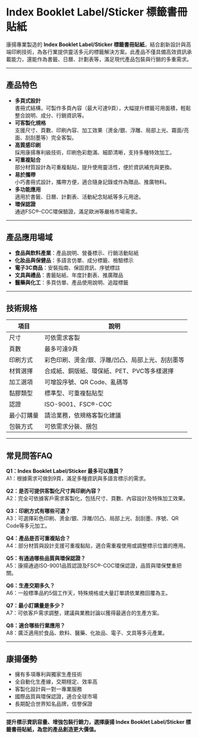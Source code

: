 # Index Booklet Label/Sticker 標籤書冊貼紙

康揚專業製造的 **Index Booklet Label/Sticker 標籤書冊貼紙**，結合創新設計與高端印刷技術，為各行業提供靈活多元的標籤解決方案。此產品不僅具備高效資訊承載能力，還能作為書籤、日曆、計劃表等，滿足現代產品包裝與行銷的多重需求。

---

## 產品特色

- **多頁式設計**  
  書冊式結構，可製作多頁內容（最大可達9頁），大幅提升標籤可用面積，輕鬆整合說明、成分、行銷資訊等。
- **可客製化規格**  
  支援尺寸、頁數、印刷內容、加工效果（燙金/銀、浮雕、局部上光、霧面/亮面、刮刮墨等）完全客製。
- **高質感印刷**  
  採用康揚專利級技術，印刷色彩飽滿、細節清晰，支持多種特效加工。
- **可重複貼合**  
  部分材質設計為可重複黏貼，提升使用靈活性，便於資訊補充與更換。
- **易於攜帶**  
  小巧書冊式設計，攜帶方便，適合隨身記錄或作為贈品、推廣物料。
- **多功能應用**  
  適用於書籤、日曆、計劃表、活動紀念貼紙等多元用途。
- **環保認證**  
  通過FSC®-COC環保驗證，滿足歐洲等嚴格市場需求。

---

## 產品應用場域

- **食品與飲料產業**：產品說明、營養標示、行銷活動貼紙
- **化妝品與保健品**：多語言仿單、成分標籤、檢驗標示
- **電子3C商品**：安裝指南、保固資訊、序號標註
- **文具與禮品**：書籤貼紙、年度計劃表、推廣贈品
- **醫藥與化工**：多頁仿單、產品使用說明、追蹤標籤

---

## 技術規格

| 項目           | 說明                                               |
|---------------|--------------------------------------------------|
| 尺寸           | 可依需求客製                                      |
| 頁數           | 最多可達9頁                                       |
| 印刷方式       | 彩色印刷、燙金/銀、浮雕/凹凸、局部上光、刮刮墨等         |
| 材質選擇       | 合成紙、銅版紙、環保紙、PET、PVC等多樣選擇           |
| 加工選項       | 可增設序號、QR Code、亂碼等                        |
| 黏膠類型       | 標準型、可重複黏貼型                               |
| 認證           | ISO-9001、FSC®-COC                                |
| 最小訂購量     | 請洽業務，依規格客製化建議                         |
| 包裝方式       | 可依需求分裝、捆包                                 |

---

## 常見問答FAQ

**Q1：Index Booklet Label/Sticker 最多可以幾頁？**  
A1：根據需求可做到9頁，滿足多種資訊與多語言標示的需求。

**Q2：是否可提供客製化尺寸與印刷內容？**  
A2：完全可依據客戶需求客製化，包括尺寸、頁數、內容設計及特殊加工效果。

**Q3：印刷方式有哪些可選？**  
A3：可選擇彩色印刷、燙金/銀、浮雕/凹凸、局部上光、刮刮墨、序號、QR Code等多元加工。

**Q4：產品是否可重複貼合？**  
A4：部分材質與設計支援可重複黏貼，適合需重複使用或調整標示位置的應用。

**Q5：有通過哪些品質與環保認證？**  
A5：康揚通過ISO-9001品質認證及FSC®-COC環保認證，品質與環保雙重把關。

**Q6：生產交期多久？**  
A6：一般標準品約5個工作天，特殊規格或大量訂單請依業務回覆為主。

**Q7：最小訂購量是多少？**  
A7：可依客戶需求調整，建議與業務討論以獲得最適合的生產方案。

**Q8：適合哪些行業應用？**  
A8：廣泛適用於食品、飲料、醫藥、化妝品、電子、文具等多元產業。

---

## 康揚優勢

- 擁有多項專利與獨家生產技術
- 全自動化生產線，交期穩定、效率高
- 客製化設計與一對一專業服務
- 國際品質與環保認證，適合全球市場
- 長期配合世界知名品牌，信譽保證

---

**提升標示資訊容量、增強包裝行銷力，選擇康揚 Index Booklet Label/Sticker 標籤書冊貼紙，為您的產品創造更大價值。**